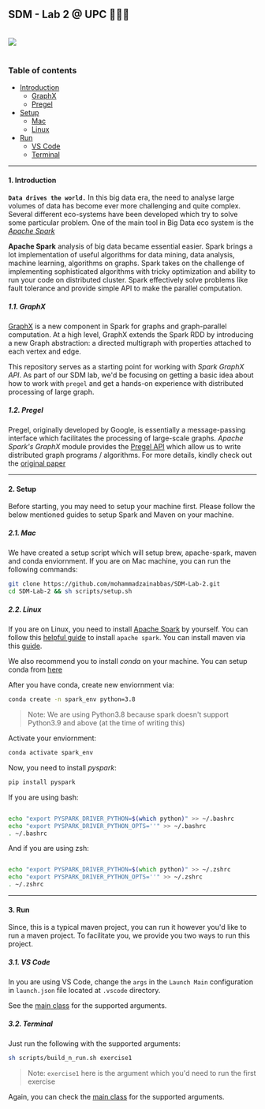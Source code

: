 ## SDM - Lab 2 @ UPC 👨🏻‍💻

</br>

<div>
  <a href="https://open.vscode.dev/mohammadzainabbas/SDM-Lab-2" target="_blank" style="cursor: pointer;"> 
    <img src="https://open.vscode.dev/badges/open-in-vscode.svg" style="cursor: pointer;"/>
  </a>
</div>

</br>

### Table of contents

- [Introduction](#introduction)
  * [GraphX](#graphx)
  * [Pregel](#pregel)
- [Setup](#setup)
  * [Mac](#mac)
  * [Linux](#linux)
- [Run](#run)
  * [VS Code](#vscode)
  * [Terminal](#terminal)
---

<a id="introduction" />

#### 1. Introduction

__`Data drives the world.`__ In this big data era, the need to analyse large volumes of data has become ever more challenging and quite complex. Several different eco-systems have been developed which try to solve some particular problem. One of the main tool in Big Data eco system is the [_Apache Spark_](https://spark.apache.org/)


__Apache Spark__ analysis of big data became essential easier. Spark brings a lot implementation of useful algorithms for data mining, data analysis, machine learning, algorithms on graphs. Spark takes on the challenge of implementing sophisticated algorithms with tricky optimization and ability to run your code on distributed cluster. Spark effectively solve problems like fault tolerance and provide simple API to make the parallel computation.

<a id="graphx" />

##### 1.1. GraphX

[GraphX](https://spark.apache.org/docs/latest/graphx-programming-guide.html) is a new component in Spark for graphs and graph-parallel computation. At a high level, GraphX extends the Spark RDD by introducing a new Graph abstraction: a directed multigraph with properties attached to each vertex and edge.


This repository serves as a starting point for working with _Spark GraphX API_. As part of our SDM lab, we'd be focusing on getting a basic idea about how to work with `pregel` and get a hands-on experience with distributed processing of large graph.

<a id="pregel" />

##### 1.2. Pregel

Pregel, originally developed by Google, is essentially a message-passing interface which facilitates the processing of large-scale graphs. _Apache Spark's GraphX_ module provides the [Pregel API](https://spark.apache.org/docs/latest/graphx-programming-guide.html#pregel-api) which allow us to write distributed graph programs / algorithms. For more details, kindly check out the [original paper](https://github.com/mohammadzainabbas/SDM-Lab-2/blob/main/docs/pregel.pdf)

---

<a id="setup" />

#### 2. Setup


Before starting, you may need to setup your machine first. Please follow the below mentioned guides to setup Spark and Maven on your machine.

<a id="mac" />

##### 2.1. Mac

We have created a setup script which will setup brew, apache-spark, maven and conda enviornment. If you are on Mac machine, you can run the following commands:

```bash
git clone https://github.com/mohammadzainabbas/SDM-Lab-2.git
cd SDM-Lab-2 && sh scripts/setup.sh
```

<a id="linux" />

##### 2.2. Linux

If you are on Linux, you need to install [Apache Spark](https://spark.apache.org) by yourself. You can follow this [helpful guide](https://computingforgeeks.com/how-to-install-apache-spark-on-ubuntu-debian/) to install `apache spark`. You can install maven via this [guide](https://maven.apache.org/install.html).

We also recommend you to install _conda_ on your machine. You can setup conda from [here](https://docs.conda.io/projects/conda/en/latest/user-guide/install/linux.html)

After you have conda, create new enviornment via:

```bash
conda create -n spark_env python=3.8
```

> Note: We are using Python3.8 because spark doesn't support Python3.9 and above (at the time of writing this)

Activate your enviornment:

```bash
conda activate spark_env
```

Now, you need to install _pyspark_:

```bash
pip install pyspark
```

If you are using bash:

```bash

echo "export PYSPARK_DRIVER_PYTHON=$(which python)" >> ~/.bashrc
echo "export PYSPARK_DRIVER_PYTHON_OPTS=''" >> ~/.bashrc
. ~/.bashrc

```

And if you are using zsh:

```zsh

echo "export PYSPARK_DRIVER_PYTHON=$(which python)" >> ~/.zshrc
echo "export PYSPARK_DRIVER_PYTHON_OPTS=''" >> ~/.zshrc
. ~/.zshrc

```

---

<a id="run" />

#### 3. Run

Since, this is a typical maven project, you can run it however you'd like to run a maven project. To facilitate you, we provide you two ways to run this project.

<a id="vscode" />

##### 3.1. VS Code

In you are using VS Code, change the `args` in the `Launch Main` configuration in `launch.json` file located at `.vscode` directory.

See the [main class](https://github.com/mohammadzainabbas/SDM-Lab-2/blob/main/src/main/java/Main.java) for the supported arguments.


<a id="terminal" />

##### 3.2. Terminal

Just run the following with the supported arguments:

```bash
sh scripts/build_n_run.sh exercise1
```

> Note: `exercise1` here is the argument which you'd need to run the first exercise

Again, you can check the [main class](https://github.com/mohammadzainabbas/SDM-Lab-2/blob/main/src/main/java/Main.java) for the supported arguments.